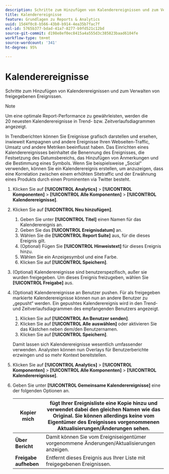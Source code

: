 ```yaml
---
description: Schritte zum Hinzufügen von Kalenderereignissen und zum Verwalten von freigegebenen Ereignissen.
title: Kalenderereignisse
feature: Grundlagen zu Reports & Analytics
uuid: 15d4f0c8-b566-43b0-b914-4ea35b7fac7f
exl-id: 5765b377-bdad-41a7-8277-b9fd521c12bd
source-git-commit: d198e8ef0ec8415a4a555d3c385823baad6104fe
workflow-type: tm+mt
source-wordcount: '341'
ht-degree: 95%

---
```


# Kalenderereignisse

Schritte zum Hinzufügen von Kalenderereignissen und zum Verwalten von freigegebenen Ereignissen.

>[!NOTE]
>
>Um eine optimale Report-Performance zu gewährleisten, werden die 20 neuesten Kalenderereignisse in Trend- bzw. Zeitverlaufsdiagrammen angezeigt.

In Trendberichten können Sie Ereignisse grafisch darstellen und ersehen, inwieweit Kampagnen und andere Ereignisse Ihren Webseiten-Traffic, Umsatz und andere Metriken beeinflusst haben. Das Einrichten eines Kalenderereignisses beinhaltet die Benennung des Ereignisses, die Festsetzung des Datumsbereichs, das Hinzufügen von Anmerkungen und die Bestimmung eines Symbols. Wenn Sie beispielsweise „Social“ verwenden, können Sie ein Kalenderereignis erstellen, um anzuzeigen, dass eine Korrelation zwischen einem erhöhten Sitetraffic und der Erwähnung eines Produkts durch einen Prominenten via Twitter besteht.

1. Klicken Sie auf **[!UICONTROL Analytics]** > **[!UICONTROL Komponenten]** > **[!UICONTROL Alle Komponenten]** > **[!UICONTROL Kalenderereignisse]**.
1. Klicken Sie auf **[!UICONTROL Neu hinzufügen]**.
   1. Geben Sie unter **[!UICONTROL Titel]** einen Namen für das Kalenderereignis an.
   1. Geben Sie das **[!UICONTROL Ereignisdatum]** an.
   1. Wählen Sie die **[!UICONTROL Report Suite]** aus, für die dieses Ereignis gilt.
   1. (Optional) Fügen Sie **[!UICONTROL Hinweistext]** für dieses Ereignis hinzu.
   1. Wählen Sie ein Anzeigesymbol und eine Farbe.
   1. Klicken Sie auf **[!UICONTROL Speichern]**.
1. (Optional) Kalenderereignisse sind benutzerspezifisch, außer sie wurden freigegeben. Um dieses Ereignis freizugeben, wählen Sie **[!UICONTROL Freigabe]** aus.
1. (Optional) Kalenderereignisse an Benutzer pushen. Für als freigegeben markierte Kalenderereignisse können nun an andere Benutzer zu „gepusht“ werden. Ein gepushtes Kalenderereignis wird in den Trend- und Zeitverlaufsdiagrammen des empfangenden Benutzers angezeigt.
   1. Klicken Sie auf **[!UICONTROL An Benutzer senden]**.
   1. Klicken Sie auf **[!UICONTROL Alle auswählen]** oder aktivieren Sie das Kästchen neben dem/den Benutzernamen.
   1. Klicken Sie auf **[!UICONTROL Speichern]**.

   Damit lassen sich Kalenderereignisse wesentlich umfassender verwenden. Analysten können nun Overlays für Benutzerberichte erzwingen und so mehr Kontext bereitstellen.
1. Klicken Sie auf **[!UICONTROL Analytics]** > **[!UICONTROL Komponenten]** > **[!UICONTROL Alle Komponenten]** > **[!UICONTROL Kalenderereignisse]**.
1. Geben Sie unter **[!UICONTROL Gemeinsame Kalenderereignisse]** eine der folgenden Optionen an.

   | **Kopier mich** | fügt Ihrer Ereignisliste eine Kopie hinzu und verwendet dabei den gleichen Namen wie das Original. Sie können allerdings keine vom Eigentümer des Ereignisses vorgenommenen Aktualisierungen/Änderungen sehen. |
   |---|---|
   | **Über Bericht** | Damit können Sie vom Ereigniseigentümer vorgenommene Änderungen/Aktualisierungen anzeigen. |
   | **Freigabe aufheben** | Entfernt dieses Ereignis aus Ihrer Liste mit freigegebenen Ereignissen. |
